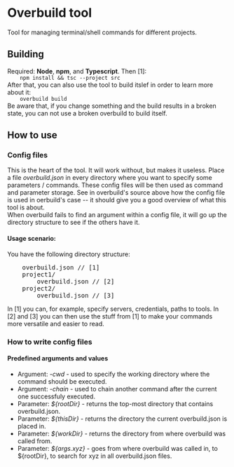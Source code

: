 <h1>Overbuild tool</h1>
Tool for managing terminal/shell commands for different projects.

<h2>Building</h2>
Required: <b>Node</b>, <b>npm</b>, and <b>Typescript</b>. Then [1]:
<code>
    npm install && tsc --project src
</code>
After that, you can also use the tool to build itslef in order to learn more about it:
<code>
    overbuild build
</code>
Be aware that, if you change something and the build results in a broken state, you can not use a broken overbuild to build itself.


<h2>How to use</h2>
<h3>Config files</h3>
This is the heart of the tool. It will work without, but makes it useless. Place a file <i>overbuild.json</i> in every 
directory where you want to specify some parameters / commands. These config files will be then used as command
and parameter storage. See in overbuild's source above how the config file is used in oerbuild's case -- it should give you a good overview
of what this tool is about.
</br>
When overbuild fails to find an argument within a config file, it will go up the directory structure to see if the others have it.

<h4>Usage scenario:</h4>
You have the following directory structure:
<pre>
    overbuild.json // [1]
    project1/
        overbuild.json // [2]
    project2/
        overbuild.json // [3]
</pre>

In [1] you can, for example, specify servers, credentials, paths to tools. In [2] and [3] you can then use the stuff from [1] to make
your commands more versatile and easier to read.

<h3>How to write config files</h3>
<h4>Predefined arguments and values</h4>
<ul>
    <li>Argument: <i>-cwd</i> - used to specify the working directory where the command should be executed.
    <li>Argument: <i>-chain</i> - used to chain another command after the current one successfuly executed.
    <li>Parameter: <i>${rootDir}</i> - returns the top-most directory that contains overbuild.json.
    <li>Parameter: <i>${thisDir}</i> - returns the directory the current overbuild.json is placed in.
    <li>Parameter: <i>${workDir}</i> - returns the directory from where overbuild was called from.
    <li>Parameter: <i>${args.xyz}</i> - goes from where overbuild was called in, to ${rootDir}, to search for xyz in all overbuild.json files.
</ul>
